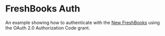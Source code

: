 # FreshBooks Auth

An example showing how to authenticate with the [New FreshBooks](https://www.freshbooks.com/api/start) 
using the OAuth 2.0 Authorization Code grant.